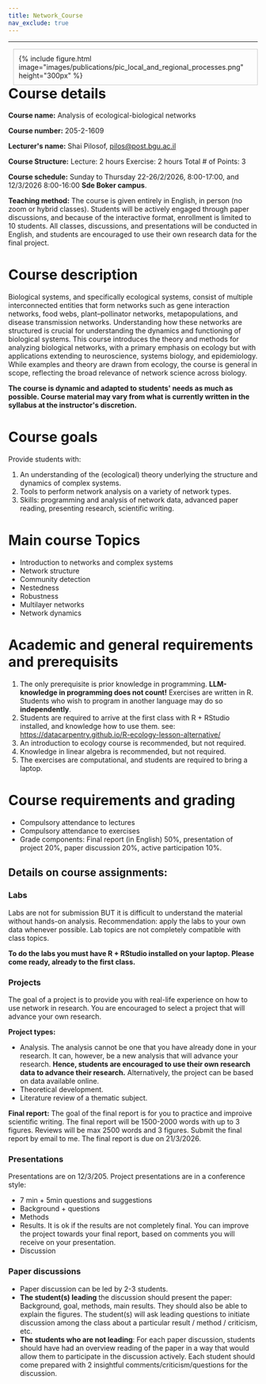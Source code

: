 ```yaml
---
title: Network_Course
nav_exclude: true
---
```

<!-- 
nav:
  order: 4
  tooltip: Analysis of ecological-biological networks
  -->

***

<!-- {% include figure.html image="images/publications/pic_local_and_regional_processes.png" width="200px" %} -->

<div style="float: right; margin-left: 10px; padding: 10px; border: 1px solid #ccc;">
  {% include figure.html
  image="images/publications/pic_local_and_regional_processes.png"
  height="300px" %}
</div>

# Course details
**Course name:** Analysis of ecological-biological networks
 
**Course number:** 205-2-1609
 
**Lecturer's name:** Shai Pilosof, pilos@post.bgu.ac.il
 
**Course Structure:** Lecture: 2 hours   Exercise:  2 hours  Total # of Points: 3

**Course schedule:** Sunday to Thursday 22-26/2/2026, 8:00-17:00, and 12/3/2026 8:00-16:00 **Sde Boker campus**.

**Teaching method:** The course is given entirely in English, in person (no zoom or hybrid classes). Students will be actively engaged through paper discussions, and because of the interactive format, enrollment is limited to 10 students. All classes, discussions, and presentations will be conducted in English, and students are encouraged to use their own research data for the final project.


<!-- {%
  include figure.html
  image="images/publications/pic_local_and_regional_processes.png"
  height="300px"
%} -->

# Course description

Biological systems, and specifically ecological systems, consist of multiple interconnected entities that form networks such as gene interaction networks, food webs, plant–pollinator networks, metapopulations, and disease transmission networks. Understanding how these networks are structured is crucial for understanding the dynamics and functioning of biological systems. This course introduces the theory and methods for analyzing biological networks, with a primary emphasis on ecology but with applications extending to neuroscience, systems biology, and epidemiology. While examples and theory are drawn from ecology, the course is general in scope, reflecting the broad relevance of network science across biology.

**The course is dynamic and adapted to students' needs as much as possible. Course material may vary from what is currently written in the syllabus at the instructor's discretion.**

# Course goals
Provide students with:
1. An understanding of the (ecological) theory underlying the structure and dynamics of complex systems.
2. Tools to perform network analysis on a variety of network types.
3. Skills: programming and analysis of network data, advanced paper reading, presenting research, scientific writing.

# Main course Topics
* Introduction to networks and complex systems
* Network structure
* Community detection
* Nestedness
* Robustness
* Multilayer networks
* Network dynamics
  
# Academic and general requirements and prerequisits
1. The only prerequisite is prior knowledge in programming. **LLM-knowledge in programming does not count!** Exercises are written in R. Students who wish to program in another language may do so **independently**.
2. Students are required to arrive at the first class with R + RStudio installed, and knowledge how to use them. see: https://datacarpentry.github.io/R-ecology-lesson-alternative/
3. An introduction to ecology course is recommended, but not required.
4. Knowledge in linear algebra is recommended, but not required.
5. The exercises are computational, and students are required to bring a laptop.

# Course requirements and grading
* Compulsory attendance to lectures
* Compulsory attendance to exercises
* Grade components: Final report (in English) 50%, presentation of project 20%, paper discussion 20%, active participation 10%.


## Details on course assignments:
### Labs
Labs are not for submission BUT it is difficult to understand the material without hands-on analysis. Recommendation: apply the labs to your own data whenever possible. Lab topics are not completely compatible with class topics.

**To do the labs you must have R + RStudio installed on your laptop. Please come ready, already to the first class.**

### Projects
The goal of a project is to provide you with real-life experience on how to use network in research. You are encouraged to select a project that will advance your own research.

**Project types:**

- Analysis. The analysis cannot be one that you have already done in your research. It can, however, be a new analysis that will advance your research. **Hence, students are encouraged to use their own research data to advance their research.** Alternatively, the project can be based on data available online.
- Theoretical development.
- Literature review of a thematic subject. 

**Final report:**
The goal of the final report is for you to practice and improive scientific writing. The final report will be 1500-2000 words with up to 3 figures. Reviews will be max 2500 words and 3 figures. Submit the final report by email to me. The final report is due on 21/3/2026.

### Presentations 
Presentations are on 12/3/205. Project presentations are in a conference style:

- 7 min + 5min questions and suggestions
- Background + questions
- Methods
- Results. It is ok if the results are not completely final. You can improve the project towards your final report, based on comments you will receive on your presentation.
- Discussion

### Paper discussions

- Paper discussion can be led by 2-3 students.
- **The student(s) leading** the discussion should present the paper: Background, goal, methods, main results. They should also be able to explain the figures. The student(s) will ask leading questions to initiate discussion among the class about a particular result / method / criticism, etc.
- **The students who are not leading**: For each paper discussion, students should have had an overview reading of the paper in a way that would allow them to participate in the discussion actively. Each student should come prepared with 2 insightful comments/criticism/questions for the discussion. 
